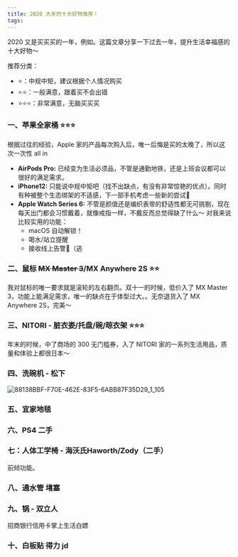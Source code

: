 ```yaml
---
title: 2020 大牙的十大好物推荐！
tags:
---
```


2020 又是买买买的一年，例如。这篇文章分享一下过去一年，提升生活幸福感的十大好物～

<!--more--> 

推荐分类：

- ⭐️：中规中矩，建议根据个人情况购买
- ⭐️⭐️：一般满意，跟着买不会出错
- ⭐️⭐️⭐️：非常满意，无脑买买买

### 一、苹果全家桶 ⭐️⭐️⭐️

根据过往的经验，Apple 家的产品每次购入后，唯一后悔是买的太晚了，所以这次一次性 all in 

- **AirPods Pro:** 已经变为生活必须品，不管是通勤地铁，还是上班会议都可以很好的满足需求。
- **iPhone12:** 只能说中规中矩吧（找不出缺点，有没有非常惊艳的优点）。同时有种被整个生态绑架的不适感，下一部手机考虑一些新的尝试🤔
- **Apple Watch Series 6:** 不管是颜值还是编织表带的舒适性都无可挑剔，现在每天出门都会习惯戴着，就像戒指一样，不戴反而总觉得缺了什么～ 对我来说比较实用的功能：
    - macOS 自动解锁！
    - 喝水/站立提醒
    - 接收线上告警🤣（逃 

### 二、鼠标 ~~MX Master 3~~/MX Anywhere 2S ⭐️⭐️

我对鼠标的唯一要求就是滚轮的左右翻页。双十一的时候，低价入了 MX Master 3，功能上能满足需求，唯一的缺点在于体型过大。。无奈退货入了 MX Anywhere 2S，完美～

### 三、NITORI - 脏衣娄/托盘/碗/晾衣架 ⭐️⭐️⭐️

年末的时候，中了商场的 300 无门槛券，入了 NITORI 家的一系列生活用品，质量和体验上都很日本～   


### 四、洗碗机 - 松下

![88138BBF-F70E-462E-83F5-6ABB87F35D29_1_105](/images/blog/200104_japan_travel/88138BBF-F70E-462E-83F5-6ABB87F35D29_1_105_c.jpeg)


### 五、宜家地毯 


### 六、PS4 二手 

### 七：人体工学椅 - 海沃氏Haworth/Zody（二手）

前倾功能。


### 八、通水管 堵塞

### 九、锅 - 双立人

招商银行信用卡掌上生活白嫖

### 十、白板贴 得力 jd




